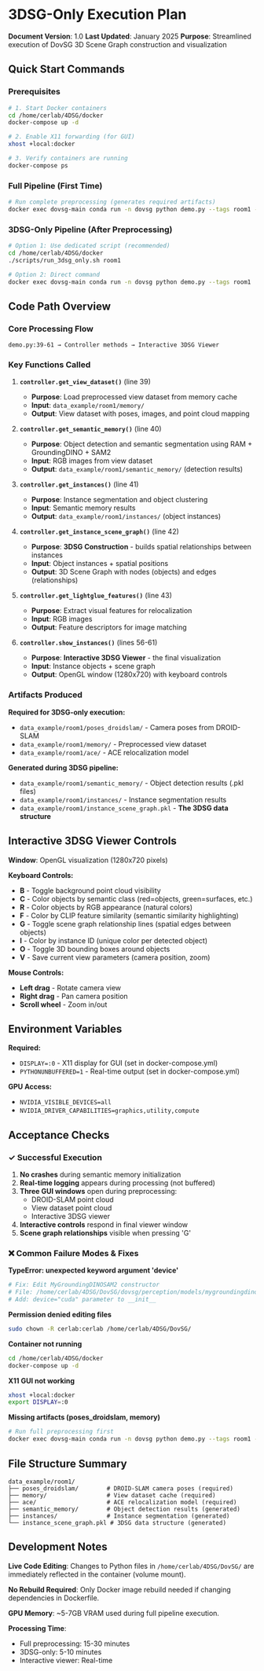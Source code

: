 # 3DSG-Only Execution Plan

**Document Version**: 1.0
**Last Updated**: January 2025
**Purpose**: Streamlined execution of DovSG 3D Scene Graph construction and visualization

## Quick Start Commands

### Prerequisites
```bash
# 1. Start Docker containers
cd /home/cerlab/4DSG/docker
docker-compose up -d

# 2. Enable X11 forwarding (for GUI)
xhost +local:docker

# 3. Verify containers are running
docker-compose ps
```

### Full Pipeline (First Time)
```bash
# Run complete preprocessing (generates required artifacts)
docker exec dovsg-main conda run -n dovsg python demo.py --tags room1 --preprocess
```

### 3DSG-Only Pipeline (After Preprocessing)
```bash
# Option 1: Use dedicated script (recommended)
cd /home/cerlab/4DSG/docker
./scripts/run_3dsg_only.sh room1

# Option 2: Direct command
docker exec dovsg-main conda run -n dovsg python demo.py --tags room1
```

## Code Path Overview

### Core Processing Flow
```
demo.py:39-61 → Controller methods → Interactive 3DSG Viewer
```

### Key Functions Called
1. **`controller.get_view_dataset()`** (line 39)
   - **Purpose**: Load preprocessed view dataset from memory cache
   - **Input**: `data_example/room1/memory/`
   - **Output**: View dataset with poses, images, and point cloud mapping

2. **`controller.get_semantic_memory()`** (line 40)
   - **Purpose**: Object detection and semantic segmentation using RAM + GroundingDINO + SAM2
   - **Input**: RGB images from view dataset
   - **Output**: `data_example/room1/semantic_memory/` (detection results)

3. **`controller.get_instances()`** (line 41)
   - **Purpose**: Instance segmentation and object clustering
   - **Input**: Semantic memory results
   - **Output**: `data_example/room1/instances/` (object instances)

4. **`controller.get_instance_scene_graph()`** (line 42)
   - **Purpose**: **3DSG Construction** - builds spatial relationships between instances
   - **Input**: Object instances + spatial positions
   - **Output**: 3D Scene Graph with nodes (objects) and edges (relationships)

5. **`controller.get_lightglue_features()`** (line 43)
   - **Purpose**: Extract visual features for relocalization
   - **Input**: RGB images
   - **Output**: Feature descriptors for image matching

6. **`controller.show_instances()`** (lines 56-61)
   - **Purpose**: **Interactive 3DSG Viewer** - the final visualization
   - **Input**: Instance objects + scene graph
   - **Output**: OpenGL window (1280x720) with keyboard controls

### Artifacts Produced

**Required for 3DSG-only execution:**
- `data_example/room1/poses_droidslam/` - Camera poses from DROID-SLAM
- `data_example/room1/memory/` - Preprocessed view dataset
- `data_example/room1/ace/` - ACE relocalization model

**Generated during 3DSG pipeline:**
- `data_example/room1/semantic_memory/` - Object detection results (.pkl files)
- `data_example/room1/instances/` - Instance segmentation results
- `data_example/room1/instance_scene_graph.pkl` - **The 3DSG data structure**

## Interactive 3DSG Viewer Controls

**Window**: OpenGL visualization (1280x720 pixels)

**Keyboard Controls:**
- **B** - Toggle background point cloud visibility
- **C** - Color objects by semantic class (red=objects, green=surfaces, etc.)
- **R** - Color objects by RGB appearance (natural colors)
- **F** - Color by CLIP feature similarity (semantic similarity highlighting)
- **G** - Toggle scene graph relationship lines (spatial edges between objects)
- **I** - Color by instance ID (unique color per detected object)
- **O** - Toggle 3D bounding boxes around objects
- **V** - Save current view parameters (camera position, zoom)

**Mouse Controls:**
- **Left drag** - Rotate camera view
- **Right drag** - Pan camera position
- **Scroll wheel** - Zoom in/out

## Environment Variables

**Required:**
- `DISPLAY=:0` - X11 display for GUI (set in docker-compose.yml)
- `PYTHONUNBUFFERED=1` - Real-time output (set in docker-compose.yml)

**GPU Access:**
- `NVIDIA_VISIBLE_DEVICES=all`
- `NVIDIA_DRIVER_CAPABILITIES=graphics,utility,compute`

## Acceptance Checks

### ✓ Successful Execution
1. **No crashes** during semantic memory initialization
2. **Real-time logging** appears during processing (not buffered)
3. **Three GUI windows** open during preprocessing:
   - DROID-SLAM point cloud
   - View dataset point cloud
   - Interactive 3DSG viewer
4. **Interactive controls** respond in final viewer window
5. **Scene graph relationships** visible when pressing 'G'

### ❌ Common Failure Modes & Fixes

**TypeError: unexpected keyword argument 'device'**
```bash
# Fix: Edit MyGroundingDINOSAM2 constructor
# File: /home/cerlab/4DSG/DovSG/dovsg/perception/models/mygroundingdinosam2.py
# Add: device="cuda" parameter to __init__
```

**Permission denied editing files**
```bash
sudo chown -R cerlab:cerlab /home/cerlab/4DSG/DovSG/
```

**Container not running**
```bash
cd /home/cerlab/4DSG/docker
docker-compose up -d
```

**X11 GUI not working**
```bash
xhost +local:docker
export DISPLAY=:0
```

**Missing artifacts (poses_droidslam, memory)**
```bash
# Run full preprocessing first
docker exec dovsg-main conda run -n dovsg python demo.py --tags room1 --preprocess
```

## File Structure Summary

```
data_example/room1/
├── poses_droidslam/        # DROID-SLAM camera poses (required)
├── memory/                 # View dataset cache (required)
├── ace/                    # ACE relocalization model (required)
├── semantic_memory/        # Object detection results (generated)
├── instances/              # Instance segmentation (generated)
└── instance_scene_graph.pkl # 3DSG data structure (generated)
```

## Development Notes

**Live Code Editing**: Changes to Python files in `/home/cerlab/4DSG/DovSG/` are immediately reflected in the container (volume mount).

**No Rebuild Required**: Only Docker image rebuild needed if changing dependencies in Dockerfile.

**GPU Memory**: ~5-7GB VRAM used during full pipeline execution.

**Processing Time**:
- Full preprocessing: 15-30 minutes
- 3DSG-only: 5-10 minutes
- Interactive viewer: Real-time